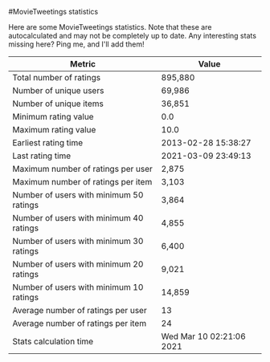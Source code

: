 #MovieTweetings statistics

Here are some MovieTweetings statistics. Note that these are autocalculated and may not be completely up to date. Any interesting stats missing here? Ping me, and I'll add them!

Metric | Value
--- | ---
Total number of ratings                 | 895,880
Number of unique users                  | 69,986
Number of unique items                  | 36,851
Minimum rating value                    | 0.0
Maximum rating value                    | 10.0
Earliest rating time                    | 2013-02-28 15:38:27
Last rating time                        | 2021-03-09 23:49:13
Maximum number of ratings per user      | 2,875
Maximum number of ratings per item      | 3,103
Number of users with minimum 50 ratings | 3,864
Number of users with minimum 40 ratings | 4,855
Number of users with minimum 30 ratings | 6,400
Number of users with minimum 20 ratings | 9,021
Number of users with minimum 10 ratings | 14,859
Average number of ratings per user      | 13
Average number of ratings per item      | 24
Stats calculation time                  | Wed Mar 10 02:21:06 2021

